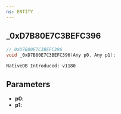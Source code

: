 ```yaml
---
ns: ENTITY
---
```

## _0xD7B80E7C3BEFC396

```c
// 0xD7B80E7C3BEFC396
void _0xD7B80E7C3BEFC396(Any p0, Any p1);
```

```
NativeDB Introduced: v1180
```

## Parameters
* **p0**:
* **p1**:
